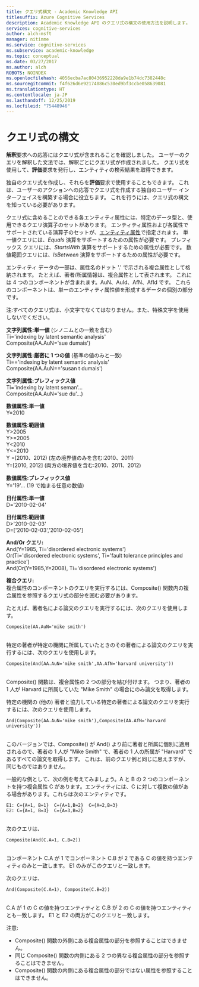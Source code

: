 ```yaml
---
title: クエリ式構文 - Academic Knowledge API
titlesuffix: Azure Cognitive Services
description: Academic Knowledge API のクエリ式の構文の使用方法を説明します｡
services: cognitive-services
author: alch-msft
manager: nitinme
ms.service: cognitive-services
ms.subservice: academic-knowledge
ms.topic: conceptual
ms.date: 03/27/2017
ms.author: alch
ROBOTS: NOINDEX
ms.openlocfilehash: 4056ecba7ac80436952228da9e1b74dc7382448c
ms.sourcegitcommit: f4f626d6e92174086c530ed9bf3ccbe058639081
ms.translationtype: HT
ms.contentlocale: ja-JP
ms.lasthandoff: 12/25/2019
ms.locfileid: "75448946"
---
```

# <a name="query-expression-syntax"></a>クエリ式の構文

**解釈**要求への応答にはクエリ式が含まれることを確認しました。 ユーザーのクエリを解釈した文法では、解釈ごとにクエリ式が作成されました。 クエリ式を使用して、**評価**要求を発行し、エンティティの検索結果を取得できます。

独自のクエリ式を作成し、それらを**評価**要求で使用することもできます。 これは、ユーザーのアクションへの応答でクエリ式を作成する独自のユーザー インターフェイスを構築する場合に役立ちます。 これを行うには、クエリ式の構文を知っている必要があります。  

クエリ式に含めることのできる各エンティティ属性には、特定のデータ型と、使用できるクエリ演算子のセットがあります。 エンティティ属性および各属性でサポートされている演算子のセットが、[エンティティ属性](EntityAttributes.md)で指定されます。 単一値クエリには、*Equals* 演算をサポートするための属性が必要です。 プレフィックス クエリには、*StartsWith* 演算をサポートするための属性が必要です。 数値範囲クエリには、*IsBetween* 演算をサポートするための属性が必要です。

エンティティ データの一部は、属性名のドット '.' で示される複合属性として格納されます。 たとえば、著者/所属情報は、複合属性として表されます。 これには 4 つのコンポーネントが含まれます。AuN、AuId、AfN、AfId です。 これらのコンポーネントは、単一のエンティティ属性値を形成するデータの個別の部分です。

注:すべてのクエリ式は、小文字でなくてはなりません。また、特殊文字を使用しないでください。

**文字列属性:単一値** (シノニムとの一致を含む)  
Ti='indexing by latent semantic analysis'  
Composite(AA.AuN='sue dumais')

**文字列属性:厳密に 1 つの値** (基準の値のみと一致)  
Ti=='indexing by latent semantic analysis'  
Composite(AA.AuN=='susan t dumais')
     
**文字列属性:プレフィックス値**   
Ti='indexing by latent seman'...  
Composite(AA.AuN='sue du'...)

**数値属性:単一値**  
Y=2010
 
**数値属性:範囲値**  
Y>2005  
Y>=2005  
Y<2010  
Y<=2010  
Y =\[2010、2012\) (左の境界値のみを含む:2010、2011)  
Y=\[2010, 2012\] (両方の境界値を含む:2010、2011、2012)
 
**数値属性:プレフィックス値**  
Y='19'... (19 で始まる任意の数値) 
 
**日付属性:単一値**  
D='2010-02-04'

**日付属性:範囲値**  
D>'2010-02-03'  
D=['2010-02-03','2010-02-05']

**And/Or クエリ:**  
And(Y=1985, Ti='disordered electronic systems')  
Or(Ti='disordered electronic systems', Ti='fault tolerance principles and practice')  
And(Or(Y=1985,Y=2008), Ti='disordered electronic systems')
 
**複合クエリ:**  
複合属性のコンポーネントのクエリを実行するには、Composite() 関数内の複合属性を参照するクエリ式の部分を囲む必要があります。 

たとえば、著者名による論文のクエリを実行するには、次のクエリを使用します。
```
Composite(AA.AuN='mike smith')
```
<br>特定の著者が特定の機関に所属していたときのその著者による論文のクエリを実行するには、次のクエリを使用します。
```
Composite(And(AA.AuN='mike smith',AA.AfN='harvard university'))
```
<br>Composite() 関数は、複合属性の 2 つの部分を結び付けます。 つまり、著者の 1 人が Harvard に所属していた "Mike Smith" の場合にのみ論文を取得します。 

特定の機関の (他の) 著者と協力している特定の著者による論文のクエリを実行するには、次のクエリを使用します。
```
And(Composite(AA.AuN='mike smith'),Composite(AA.AfN='harvard university'))
```
<br>このバージョンでは、Composite() が And() より前に著者と所属に個別に適用されるので、著者の 1 人が "Mike Smith" で、著者の 1 人の所属が "Harvard" であるすべての論文を取得します。 これは、前のクエリ例と同じに思えますが、同じものではありません。

一般的な例として、次の例を考えてみましょう。A と B の 2 つのコンポーネントを持つ複合属性 C があります。エンティティには、C に対して複数の値がある場合があります。これらは次のエンティティです。
```
E1: C={A=1, B=1}  C={A=1,B=2}  C={A=2,B=3}
E2: C={A=1, B=3}  C={A=3,B=2}
```

<br>次のクエリは、 
```
Composite(And(C.A=1, C.B=2))
```

<br>コンポーネント C.A が 1 でコンポーネント C.B が 2 である C の値を持つエンティティのみと一致します。 E1 のみがこのクエリと一致します。

次のクエリは、 
```
And(Composite(C.A=1), Composite(C.B=2))
```
<br>C.A が 1 の C の値を持つエンティティと C.B が 2 の C の値を持つエンティティとも一致します。 E1 と E2 の両方がこのクエリと一致します。

注意:  
- Composite() 関数の外側にある複合属性の部分を参照することはできません。
- 同じ Composite() 関数の内側にある 2 つの異なる複合属性の部分を参照することはできません。
- Composite() 関数の内側にある複合属性の部分ではない属性を参照することはできません。
